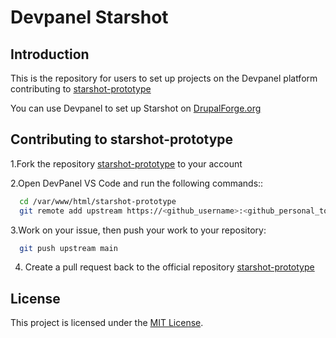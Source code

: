 # Devpanel Starshot
## Introduction
This is the repository for users to set up projects on the Devpanel platform contributing to [starshot-prototype](https://www.github.com/octokatherine)

You can use Devpanel to set up Starshot on [DrupalForge.org](https://www.drupalforge.org/form/subscription?template=14)


## Contributing to starshot-prototype
1.Fork the repository [starshot-prototype](https://www.github.com/octokatherine) to your account

2.Open DevPanel VS Code and run the following commands::
```bash
  cd /var/www/html/starshot-prototype
  git remote add upstream https://<github_username>:<github_personal_token>@github.com/<github_username>/<github_repo>

```
3.Work on your issue, then push your work to your repository:
```bash
  git push upstream main
```
4. Create a pull request back to the official repository [starshot-prototype](https://www.github.com/octokatherine)
## License
This project is licensed under the [MIT License](LICENSE).
